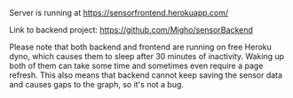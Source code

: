 Server is running at https://sensorfrontend.herokuapp.com/

Link to backend project: https://github.com/Migho/sensorBackend

Please note that both backend and frontend are running on free Heroku dyno, which causes them to sleep after 30 minutes of inactivity. Waking up both of them can take some time and sometimes even require a page refresh. This also means that backend cannot keep saving the sensor data and causes gaps to the graph, so it's not a bug.
